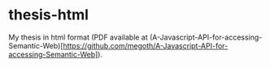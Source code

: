 thesis-html
===========

My thesis in html format (PDF available at (A-Javascript-API-for-accessing-Semantic-Web)[https://github.com/megoth/A-Javascript-API-for-accessing-Semantic-Web]).
